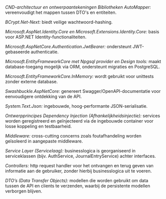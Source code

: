 
*CND-architectuur en ontwerpaantekeningen*
*Bibliotheken*
*AutoMapper:* vereenvoudigt het mappen tussen DTO's en entiteiten.

*BCrypt.Net-Next:* biedt veilige wachtwoord-hashing.

*Microsoft.AspNet.Identity.Core en Microsoft.Extensions.Identity.Core:* basis voor ASP.NET Identity-functionaliteiten.

*Microsoft.AspNetCore.Authentication.JwtBearer:* ondersteunt JWT-gebaseerde authenticatie.

*Microsoft.EntityFrameworkCore met Npgsql provider en Design tools:* maakt database-toegang mogelijk via ORM, ondersteunt migraties en PostgreSQL.

*Microsoft.EntityFrameworkCore.InMemory:* wordt gebruikt voor unittests zonder externe database.

*Swashbuckle.AspNetCore:* genereert Swagger/OpenAPI-documentatie voor eenvoudigere ontdekking van de API.

*System.Text.Json:* ingebouwde, hoog-performante JSON-serialisatie.

*Ontwerpprincipes*
*Dependency Injection (Afhankelijkheidsinjectie):* services worden geregistreerd en geïnjecteerd via de ingebouwde container voor losse koppeling en testbaarheid.

*Middleware:* cross-cutting concerns zoals foutafhandeling worden geïsoleerd in aangepaste middleware.

*Service Layer (Servicelaag):* businesslogica is georganiseerd in serviceklassen (bijv. AuthService, JournalEntryService) achter interfaces.

*Controllers:* http request handler voor het ontvangen en terug geven van informatie aan de gebruiker, zonder hierbij businesslogica uit te voeren.

*DTO’s (Data Transfer Objects):* modellen die worden gebruikt om data tussen de API en clients te verzenden, waarbij de persistente modellen verborgen blijven.
